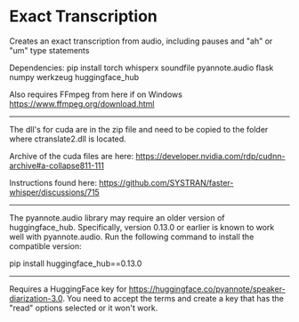# Exact Transcription
Creates an exact transcription from audio, including pauses and "ah" or "um" type statements

Dependencies: pip install torch whisperx soundfile pyannote.audio flask numpy werkzeug huggingface_hub 

Also requires FFmpeg from here if on Windows https://www.ffmpeg.org/download.html 

---------------------------------------

The dll's for cuda are in the zip file and need to be copied to the folder where ctranslate2.dll is located. 

Archive of the cuda files are here: https://developer.nvidia.com/rdp/cudnn-archive#a-collapse811-111 

Instructions found here: https://github.com/SYSTRAN/faster-whisper/discussions/715 

---------------------------------------

The pyannote.audio library may require an older version of huggingface_hub. Specifically, version 0.13.0 or earlier is known to work well with pyannote.audio.
Run the following command to install the compatible version:

pip install huggingface_hub==0.13.0

---------------------------------------

Requires a HuggingFace key for https://huggingface.co/pyannote/speaker-diarization-3.0. You need to accept the terms and create a key that has the "read" options selected or it won't work.
